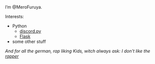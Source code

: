 I’m @MeroFuruya. 

Interests:
- Python
  - [discord.py](https://github.com/Rapptz/discord.py)
  - [Flask](https://github.com/pallets/flask)
- some other stuff



_And for all the german, rap liking Kids, witch always ask: 
I don't like the [rapper](https://www.youtube.com/channel/UCeKMrU5GECquXiJl6tnTgPA)_

<!---
MeroFuruya/MeroFuruya is a ✨ special ✨ repository because its `README.md` (this file) appears on your GitHub profile.
You can click the Preview link to take a look at your changes.
--->
